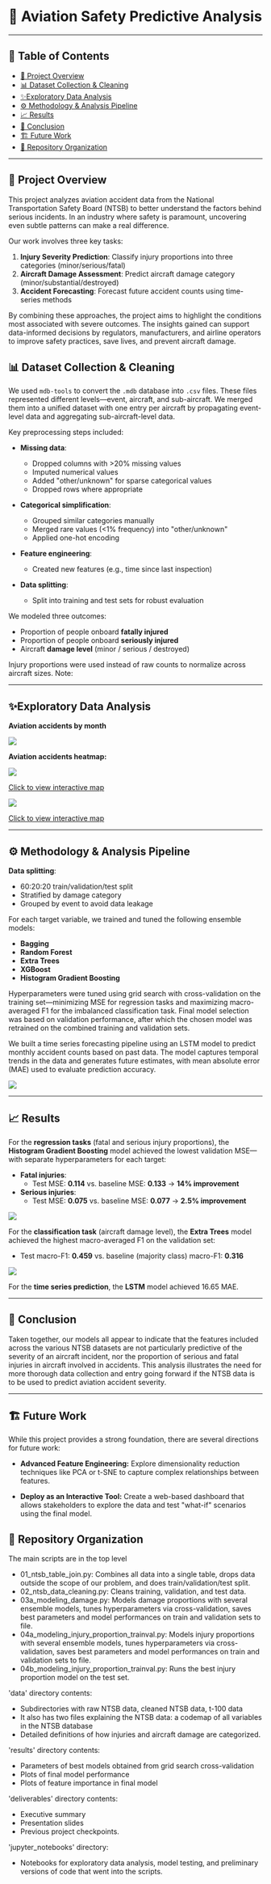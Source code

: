 


# 🎯 Aviation Safety Predictive Analysis

---

## 📜 Table of Contents
- [📖 Project Overview](#-project-overview)
- [📊 Dataset Collection \& Cleaning](#-dataset-collection--cleaning)
- [✨Exploratory Data Analysis](#exploratory-data-analysis)
- [⚙️ Methodology \& Analysis Pipeline](#️-methodology--analysis-pipeline)
- [📈 Results](#-results)
- [🚀  Conclusion](#--conclusion)
- [🏗️ Future Work](#️-future-work)
- [📌 Repository Organization](#-repository-organization)

---

## 📖 Project Overview

This project analyzes aviation accident data from the National Transportation Safety Board (NTSB) to better understand the factors behind serious incidents. In an industry where safety is paramount, uncovering even subtle patterns can make a real difference.

Our work involves three key tasks:

1. **Injury Severity Prediction**: Classify injury proportions into three categories (minor/serious/fatal)
2. **Aircraft Damage Assessment**: Predict aircraft damage category (minor/substantial/destroyed)
3. **Accident Forecasting**: Forecast future accident counts using time-series methods

By combining these approaches, the project aims to highlight the conditions most associated with severe outcomes. The insights gained can support data-informed decisions by regulators, manufacturers, and airline operators to improve safety practices, save lives, and prevent aircraft damage.


## 📊 Dataset Collection & Cleaning



We used `mdb-tools` to convert the `.mdb` database into `.csv` files. These files represented different levels—event, aircraft, and sub-aircraft. We merged them into a unified dataset with one entry per aircraft by propagating event-level data and aggregating sub-aircraft-level data.

Key preprocessing steps included:

- **Missing data**:
  - Dropped columns with >20% missing values
  - Imputed numerical values
  - Added "other/unknown" for sparse categorical values
  - Dropped rows where appropriate

- **Categorical simplification**:
  - Grouped similar categories manually
  - Merged rare values (<1% frequency) into "other/unknown"
  - Applied one-hot encoding

- **Feature engineering**:
  - Created new features (e.g., time since last inspection)

- **Data splitting**:
  - Split into training and test sets for robust evaluation

We modeled three outcomes:

- Proportion of people onboard **fatally injured**
- Proportion of people onboard **seriously injured**
- Aircraft **damage level** (minor / serious / destroyed)

Injury proportions were used instead of raw counts to normalize across aircraft sizes. Note:

---

## ✨Exploratory Data Analysis

**Aviation accidents by month**

![](img/monthly_accidents.png)

**Aviation accidents heatmap:**

![](img/heatmap.png)

[Click to view interactive map](https://raw.githack.com/TheErdosInstitute-Summer2025-Project/aviation-project/main/img/heatmap.html)




![](img/interactive_heatmap.png)

[Click to view interactive map](https://raw.githack.com/TheErdosInstitute-Summer2025-Project/aviation-project/main/img/interactive_heatmap.html)

---

## ⚙️ Methodology & Analysis Pipeline

**Data splitting**:
  - 60:20:20 train/validation/test split
  - Stratified by damage category
  - Grouped by event to avoid data leakage

For each target variable, we trained and tuned the following ensemble models:

- **Bagging**
- **Random Forest**
- **Extra Trees**
- **XGBoost**
- **Histogram Gradient Boosting**

Hyperparameters were tuned using grid search with cross-validation on the training set—minimizing MSE for regression tasks and maximizing macro-averaged F1 for the imbalanced classification task. Final model selection was based on validation performance, after which the chosen model was retrained on the combined training and validation sets.

We built a time series forecasting pipeline using an LSTM model to predict monthly accident counts based on past data. The model captures temporal trends in the data and generates future estimates, with mean absolute error (MAE) used to evaluate prediction accuracy.

![](img/time_series_pred.png)

---



## 📈 Results


For the **regression tasks** (fatal and serious injury proportions), the **Histogram Gradient Boosting** model achieved the lowest validation MSE—with separate hyperparameters for each target:

- **Fatal injuries**:
  - Test MSE: **0.114** vs. baseline MSE: **0.133** → **14% improvement**
- **Serious injuries**:
  - Test MSE: **0.075** vs. baseline MSE: **0.077** → **2.5% improvement**

![](results/model_performance/regression_res.png)

For the **classification task** (aircraft damage level), the **Extra Trees** model achieved the highest macro-averaged F1 on the validation set:

- Test macro-F1: **0.459** vs. baseline (majority class) macro-F1: **0.316**

![](results/model_performance/classification_res.png)

For the **time series prediction**, the **LSTM** model achieved 16.65 MAE.

---

## 🚀  Conclusion

Taken together, our models all appear to indicate that the features included across the various NTSB datasets are not particularly predictive of the severity of an aircraft incident, nor the proportion of serious and fatal injuries in aircraft involved in accidents. This analysis illustrates the need for more thorough data collection and entry going forward if the NTSB data is to be used to predict aviation accident severity. 

---

## 🏗️ Future Work

While this project provides a strong foundation, there are several directions for future work:

* **Advanced Feature Engineering:** Explore dimensionality reduction techniques like PCA or t-SNE to capture complex relationships between features.

* **Deploy as an Interactive Tool:** Create a web-based dashboard that allows stakeholders to explore the data and test "what-if" scenarios using the final model.


## 📌 Repository Organization

The main scripts are in the top level 
 - 01_ntsb_table_join.py: Combines all data into a single table, drops data outside the scope of our problem, and does train/validation/test split.
 - 02_ntsb_data_cleaning.py: Cleans training, validation, and test data.
 - 03a_modeling_damage.py: Models damage proportions with several ensemble models, tunes hyperparameters via cross-validation, saves best parameters and model performances on train and validation sets to file.
 - 04a_modeling_injury_proportion_trainval.py: Models injury proportions with several ensemble models, tunes hyperparameters via cross-validation, saves best parameters and model performances on train and validation sets to file.
 - 04b_modeling_injury_proportion_trainval.py: Runs the best injury proportion model on the test set.
 
'data' directory contents:
  - Subdirectories with raw NTSB data, cleaned NTSB data, t-100 data
  - It also has two files explaining the NTSB data: a codemap of all variables in the NTSB database
  - Detailed definitions of how injuries and aircraft damage are categorized.
 
'results' directory contents:
  - Parameters of best models obtained from grid search cross-validation
  - Plots of final model performance
  - Plots of feature importance in final model
 
'deliverables' directory contents:
  - Executive summary
  - Presentation slides
  - Previous project checkpoints.
 
'jupyter_notebooks' directory:
 - Notebooks for exploratory data analysis, model testing, and preliminary versions of code that went into the scripts.
